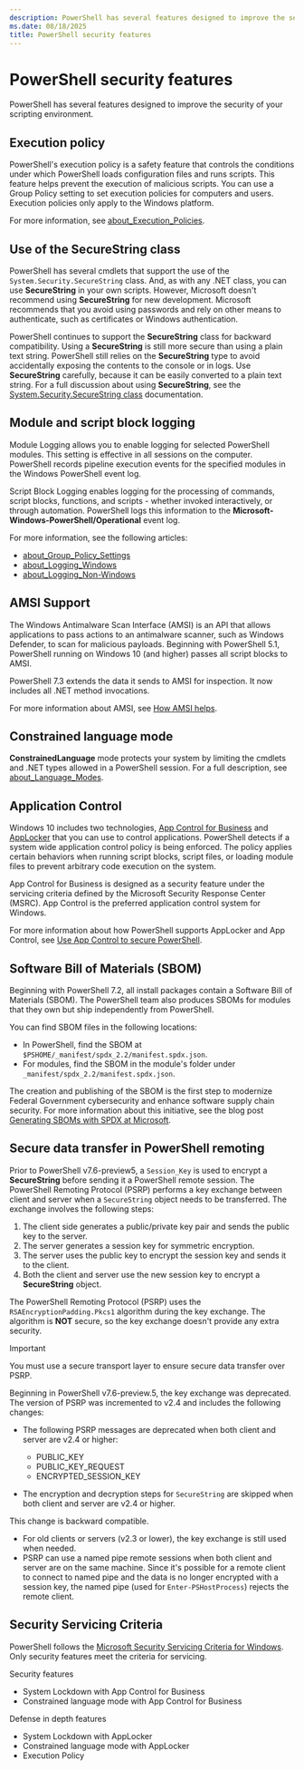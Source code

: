 ```yaml
---
description: PowerShell has several features designed to improve the security of your scripting environment.
ms.date: 08/18/2025
title: PowerShell security features
---
```

# PowerShell security features

PowerShell has several features designed to improve the security of your scripting environment.

## Execution policy

PowerShell's execution policy is a safety feature that controls the conditions under which
PowerShell loads configuration files and runs scripts. This feature helps prevent the execution of
malicious scripts. You can use a Group Policy setting to set execution policies for computers and
users. Execution policies only apply to the Windows platform.

For more information, see [about_Execution_Policies][02].

## Use of the SecureString class

PowerShell has several cmdlets that support the use of the `System.Security.SecureString` class.
And, as with any .NET class, you can use **SecureString** in your own scripts. However, Microsoft
doesn't recommend using **SecureString** for new development. Microsoft recommends that you avoid
using passwords and rely on other means to authenticate, such as certificates or Windows
authentication.

PowerShell continues to support the **SecureString** class for backward compatibility. Using a
**SecureString** is still more secure than using a plain text string. PowerShell still relies on the
**SecureString** type to avoid accidentally exposing the contents to the console or in logs. Use
**SecureString** carefully, because it can be easily converted to a plain text string. For a full
discussion about using **SecureString**, see the [System.Security.SecureString class][01]
documentation.

## Module and script block logging

Module Logging allows you to enable logging for selected PowerShell modules. This setting is
effective in all sessions on the computer. PowerShell records pipeline execution events for the
specified modules in the Windows PowerShell event log.

Script Block Logging enables logging for the processing of commands, script blocks, functions, and
scripts - whether invoked interactively, or through automation. PowerShell logs this information to
the **Microsoft-Windows-PowerShell/Operational** event log.

For more information, see the following articles:

- [about_Group_Policy_Settings][03]
- [about_Logging_Windows][06]
- [about_Logging_Non-Windows][05]

## AMSI Support

The Windows Antimalware Scan Interface (AMSI) is an API that allows applications to pass actions to
an antimalware scanner, such as Windows Defender, to scan for malicious payloads. Beginning with
PowerShell 5.1, PowerShell running on Windows 10 (and higher) passes all script blocks to AMSI.

PowerShell 7.3 extends the data it sends to AMSI for inspection. It now includes all .NET method
invocations.

For more information about AMSI, see [How AMSI helps][09].

## Constrained language mode

**ConstrainedLanguage** mode protects your system by limiting the cmdlets and .NET types allowed in
a PowerShell session. For a full description, see [about_Language_Modes][04].

## Application Control

Windows 10 includes two technologies, [App Control for Business][08] and [AppLocker][07] that you
can use to control applications. PowerShell detects if a system wide application control policy is
being enforced. The policy applies certain behaviors when running script blocks, script files, or
loading module files to prevent arbitrary code execution on the system.

App Control for Business is designed as a security feature under the servicing criteria defined by
the Microsoft Security Response Center (MSRC). App Control is the preferred application control
system for Windows.

For more information about how PowerShell supports AppLocker and App Control, see
[Use App Control to secure PowerShell][10].

## Software Bill of Materials (SBOM)

Beginning with PowerShell 7.2, all install packages contain a Software Bill of Materials (SBOM). The
PowerShell team also produces SBOMs for modules that they own but ship independently from
PowerShell.

You can find SBOM files in the following locations:

- In PowerShell, find the SBOM at `$PSHOME/_manifest/spdx_2.2/manifest.spdx.json`.
- For modules, find the SBOM in the module's folder under `_manifest/spdx_2.2/manifest.spdx.json`.

The creation and publishing of the SBOM is the first step to modernize Federal Government
cybersecurity and enhance software supply chain security. For more information about this
initiative, see the blog post [Generating SBOMs with SPDX at Microsoft][11].

## Secure data transfer in PowerShell remoting

Prior to PowerShell v7.6-preview5, a `Session_Key` is used to encrypt a **SecureString** before
sending it a PowerShell remote session. The PowerShell Remoting Protocol (PSRP) performs a
key exchange between client and server when a `SecureString` object needs to be
transferred. The exchange involves the following steps:

1. The client side generates a public/private key pair and sends the public key to the server.
1. The server generates a session key for symmetric encryption.
1. The server uses the public key to encrypt the session key and sends it to the client.
1. Both the client and server use the new session key to encrypt a **SecureString** object.

The PowerShell Remoting Protocol (PSRP) uses the `RSAEncryptionPadding.Pkcs1` algorithm during the
key exchange. The algorithm is **NOT** secure, so the key exchange doesn't provide any extra
security.

> [!IMPORTANT]
> You must use a secure transport layer to ensure secure data transfer over PSRP.

Beginning in PowerShell v7.6-preview.5, the key exchange was deprecated. The version of PSRP was
incremented to v2.4 and includes the following changes:

- The following PSRP messages are deprecated when both client and server are v2.4 or higher:

  - PUBLIC_KEY
  - PUBLIC_KEY_REQUEST
  - ENCRYPTED_SESSION_KEY

- The encryption and decryption steps for `SecureString` are skipped when both client and server are
  v2.4 or higher.

This change is backward compatible.

- For old clients or servers (v2.3 or lower), the key exchange is still used when needed.
- PSRP can use a named pipe remote sessions when both client and server are on the same machine.
  Since it's possible for a remote client to connect to named pipe and the data is no longer
  encrypted with a session key, the named pipe (used for `Enter-PSHostProcess`) rejects the remote
  client.

## Security Servicing Criteria

PowerShell follows the [Microsoft Security Servicing Criteria for Windows][12]. Only security
features meet the criteria for servicing.

Security features

- System Lockdown with App Control for Business
- Constrained language mode with App Control for Business

Defense in depth features

- System Lockdown with AppLocker
- Constrained language mode with AppLocker
- Execution Policy

<!-- link references -->
[01]: /dotnet/fundamentals/runtime-libraries/system-security-securestring
[02]: /powershell/module/microsoft.powershell.core/about/about_execution_policies
[03]: /powershell/module/microsoft.powershell.core/about/about_group_policy_settings#turn-on-module-logging
[04]: /powershell/module/microsoft.powershell.core/about/about_language_modes
[05]: /powershell/module/microsoft.powershell.core/about/about_logging_non-windows
[06]: /powershell/module/microsoft.powershell.core/about/about_logging_windows
[07]: /windows/security/application-security/application-control/app-control-for-business/applocker/what-is-applocker
[08]: /windows/security/application-security/application-control/app-control-for-business/appcontrol
[09]: /windows/win32/amsi/how-amsi-helps
[10]: app-control/application-control.md
[11]: https://devblogs.microsoft.com/engineering-at-microsoft/generating-software-bills-of-materials-sboms-with-spdx-at-microsoft/
[12]: https://www.microsoft.com/msrc/windows-security-servicing-criteria
